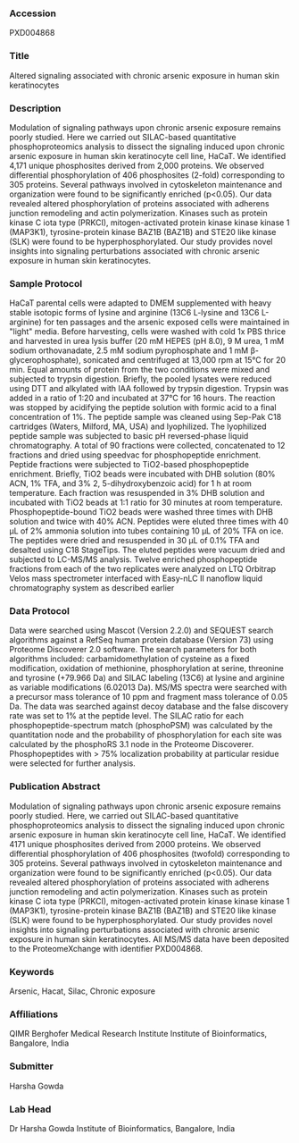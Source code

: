 ### Accession
PXD004868

### Title
Altered signaling associated with chronic arsenic exposure in human skin keratinocytes

### Description
Modulation of signaling pathways upon chronic arsenic exposure remains poorly studied. Here we carried out SILAC-based quantitative phosphoproteomics analysis to dissect the signaling induced upon chronic arsenic exposure in human skin keratinocyte cell line, HaCaT. We identified 4,171 unique phosphosites derived from 2,000 proteins. We observed differential phosphorylation of 406 phosphosites (2-fold) corresponding to 305 proteins. Several pathways involved in cytoskeleton maintenance and organization were found to be significantly enriched (p<0.05). Our data revealed altered phosphorylation of proteins associated with adherens junction remodeling and actin polymerization. Kinases such as protein kinase C iota type (PRKCI), mitogen-activated protein kinase kinase kinase 1 (MAP3K1), tyrosine-protein kinase BAZ1B (BAZ1B) and STE20 like kinase (SLK) were found to be hyperphosphorylated. Our study provides novel insights into signaling perturbations associated with chronic arsenic exposure in human skin keratinocytes.

### Sample Protocol
HaCaT parental cells were adapted to DMEM supplemented with heavy stable isotopic forms of lysine and arginine (13C6 L-lysine and 13C6 L-arginine) for ten passages and the arsenic exposed cells were maintained in "light" media. Before harvesting, cells were washed with cold 1x PBS thrice and harvested in urea lysis buffer (20 mM HEPES (pH 8.0), 9 M urea, 1 mM sodium orthovanadate, 2.5 mM sodium pyrophosphate and 1 mM β-glycerophosphate), sonicated and centrifuged at 13,000 rpm at 15°C for 20 min. Equal amounts of protein from the two conditions were mixed and subjected to trypsin digestion. Briefly, the pooled lysates were reduced using DTT and alkylated with IAA followed by trypsin digestion. Trypsin was added in a ratio of 1:20 and incubated at 37°C for 16 hours. The reaction was stopped by acidifying the peptide solution with formic acid to a final concentration of 1%. The peptide sample was cleaned using Sep-Pak C18 cartridges (Waters, Milford, MA, USA) and lyophilized. The lyophilized peptide sample was subjected to basic pH reversed-phase liquid chromatography. A total of 90 fractions were collected, concatenated to 12 fractions and dried using speedvac for phosphopeptide enrichment. Peptide fractions were subjected to TiO2-based phosphopeptide enrichment. Briefly, TiO2 beads were incubated with DHB solution (80% ACN, 1% TFA, and 3% 2, 5-dihydroxybenzoic acid) for 1 h at room temperature. Each fraction was resuspended in 3% DHB solution and incubated with TiO2 beads at 1:1 ratio for 30 minutes at room temperature. Phosphopeptide-bound TiO2 beads were washed three times with DHB solution and twice with 40% ACN. Peptides were eluted three times with 40 μL of 2% ammonia solution into tubes containing 10 μL of 20% TFA on ice. The peptides were dried and resuspended in 30 µL of 0.1% TFA and desalted using C18 StageTips. The eluted peptides were vacuum dried and subjected to LC-MS/MS analysis. Twelve enriched phosphopeptide fractions from each of the two replicates were analyzed on LTQ Orbitrap Velos mass spectrometer interfaced with Easy-nLC II nanoflow liquid chromatography system as described earlier

### Data Protocol
Data were searched using Mascot (Version 2.2.0) and SEQUEST search algorithms against a RefSeq human protein database (Version 73) using Proteome Discoverer 2.0 software. The search parameters for both algorithms included: carbamidomethylation of cysteine as a fixed modification, oxidation of methionine, phosphorylation at serine, threonine and tyrosine (+79.966 Da) and SILAC labeling (13C6) at lysine and arginine as variable modifications (6.02013 Da). MS/MS spectra were searched with a precursor mass tolerance of 10 ppm and fragment mass tolerance of 0.05 Da. The data was searched against decoy database and the false discovery rate was set to 1% at the peptide level. The SILAC ratio for each phosphopeptide-spectrum match (phosphoPSM) was calculated by the quantitation node and the probability of phosphorylation for each site was calculated by the phosphoRS 3.1 node in the Proteome Discoverer. Phosphopeptides with > 75% localization probability at particular residue were selected for further analysis.

### Publication Abstract
Modulation of signaling pathways upon chronic arsenic exposure remains poorly studied. Here, we carried out SILAC-based quantitative phosphoproteomics analysis to dissect the signaling induced upon chronic arsenic exposure in human skin keratinocyte cell line, HaCaT. We identified 4171 unique phosphosites derived from 2000 proteins. We observed differential phosphorylation of 406 phosphosites (twofold) corresponding to 305 proteins. Several pathways involved in cytoskeleton maintenance and organization were found to be significantly enriched (p&lt;0.05). Our data revealed altered phosphorylation of proteins associated with adherens junction remodeling and actin polymerization. Kinases such as protein kinase C iota type (PRKCI), mitogen-activated protein kinase kinase kinase 1 (MAP3K1), tyrosine-protein kinase BAZ1B (BAZ1B) and STE20 like kinase (SLK) were found to be hyperphosphorylated. Our study provides novel insights into signaling perturbations associated with chronic arsenic exposure in human skin keratinocytes. All MS/MS data have been deposited to the ProteomeXchange with identifier PXD004868.

### Keywords
Arsenic, Hacat, Silac, Chronic exposure

### Affiliations
QIMR Berghofer Medical Research Institute
Institute of Bioinformatics, Bangalore, India

### Submitter
Harsha Gowda

### Lab Head
Dr Harsha Gowda
Institute of Bioinformatics, Bangalore, India


